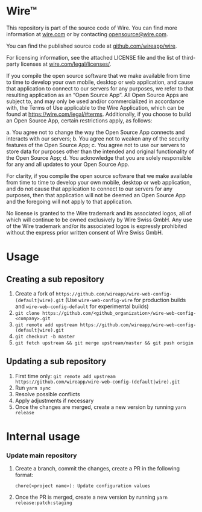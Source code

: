 # Wire™

This repository is part of the source code of Wire. You can find more information at [wire.com](https://wire.com) or by contacting opensource@wire.com.

You can find the published source code at [github.com/wireapp/wire](https://github.com/wireapp/wire).

For licensing information, see the attached LICENSE file and the list of third-party licenses at [wire.com/legal/licenses/](https://wire.com/legal/licenses/).

If you compile the open source software that we make available from time to time to develop your own mobile, desktop or web application, and cause that application to connect to our servers for any purposes, we refer to that resulting application as an “Open Source App”. All Open Source Apps are subject to, and may only be used and/or commercialized in accordance with, the Terms of Use applicable to the Wire Application, which can be found at https://wire.com/legal/#terms. Additionally, if you choose to build an Open Source App, certain restrictions apply, as follows:

a. You agree not to change the way the Open Source App connects and interacts with our servers; b. You agree not to weaken any of the security features of the Open Source App; c. You agree not to use our servers to store data for purposes other than the intended and original functionality of the Open Source App; d. You acknowledge that you are solely responsible for any and all updates to your Open Source App.

For clarity, if you compile the open source software that we make available from time to time to develop your own mobile, desktop or web application, and do not cause that application to connect to our servers for any purposes, then that application will not be deemed an Open Source App and the foregoing will not apply to that application.

No license is granted to the Wire trademark and its associated logos, all of which will continue to be owned exclusively by Wire Swiss GmbH. Any use of the Wire trademark and/or its associated logos is expressly prohibited without the express prior written consent of Wire Swiss GmbH.

# Usage

## Creating a sub repository

1. Create a fork of `https://github.com/wireapp/wire-web-config-(default|wire).git` (Use `wire-web-config-wire` for production builds and `wire-web-config-default` for experimental builds)
1. `git clone https://github.com/<github_organization>/wire-web-config-<company>.git`
1. `git remote add upstream https://github.com/wireapp/wire-web-config-(default|wire).git`
1. `git checkout -b master`
1. `git fetch upstream && git merge upstream/master && git push origin`

## Updating a sub repository

1. First time only: `git remote add upstream https://github.com/wireapp/wire-web-config-(default|wire).git`
1. Run `yarn sync`
1. Resolve possible conflicts
1. Apply adjustments if necessary
1. Once the changes are merged, create a new version by running `yarn release`

# Internal usage

### Update main repository

1. Create a branch, commit the changes, create a PR in the following format:
   ```
   chore(<project name>): Update configuration values
   ```
1. Once the PR is merged, create a new version by running `yarn release:patch:staging`
